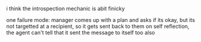 i think the introspection mechanic is abit finicky

one failure mode:
    manager comes up with a plan and asks if its okay, but its not targetted at a recipient, so it gets sent back to them
    on self reflection, the agent can't tell that it sent the message to itself too also


